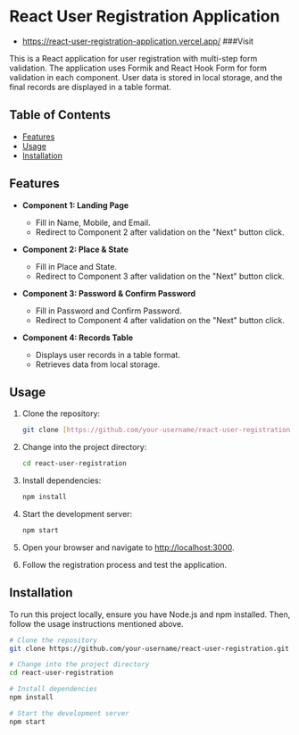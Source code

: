 

# React User Registration Application

- https://react-user-registration-application.vercel.app/ ###Visit

This is a React application for user registration with multi-step form validation. The application uses Formik and React Hook Form for form validation in each component. User data is stored in local storage, and the final records are displayed in a table format.

## Table of Contents
- [Features](#features)
- [Usage](#usage)
- [Installation](#installation)



## Features

- **Component 1: Landing Page**
  - Fill in Name, Mobile, and Email.
  - Redirect to Component 2 after validation on the "Next" button click.

- **Component 2: Place & State**
  - Fill in Place and State.
  - Redirect to Component 3 after validation on the "Next" button click.

- **Component 3: Password & Confirm Password**
  - Fill in Password and Confirm Password.
  - Redirect to Component 4 after validation on the "Next" button click.

- **Component 4: Records Table**
  - Displays user records in a table format.
  - Retrieves data from local storage.
  
## Usage

1. Clone the repository:
   ```bash
   git clone [https://github.com/your-username/react-user-registration.git](https://github.com/IshwarSinghBhandari/React-User-Registration-Application/tree/main)
   ```

2. Change into the project directory:
   ```bash
   cd react-user-registration
   ```

3. Install dependencies:
   ```bash
   npm install
   ```

4. Start the development server:
   ```bash
   npm start
   ```

5. Open your browser and navigate to [http://localhost:3000](http://localhost:3000).

6. Follow the registration process and test the application.

## Installation

To run this project locally, ensure you have Node.js and npm installed. Then, follow the usage instructions mentioned above.

```bash
# Clone the repository
git clone https://github.com/your-username/react-user-registration.git

# Change into the project directory
cd react-user-registration

# Install dependencies
npm install

# Start the development server
npm start
```




